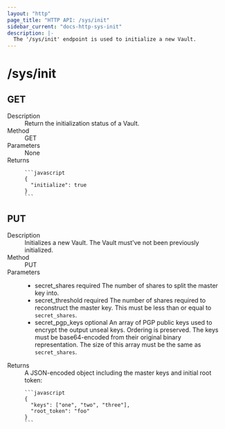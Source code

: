 ```yaml
---
layout: "http"
page_title: "HTTP API: /sys/init"
sidebar_current: "docs-http-sys-init"
description: |-
  The '/sys/init' endpoint is used to initialize a new Vault.
---
```


# /sys/init

## GET

<dl>
  <dt>Description</dt>
  <dd>
    Return the initialization status of a Vault.
  </dd>

  <dt>Method</dt>
  <dd>GET</dd>

  <dt>Parameters</dt>
  <dd>None</dd>

  <dt>Returns</dt>
  <dd>

    ```javascript
    {
      "initialize": true
    }
    ```

  </dd>
</dl>

## PUT

<dl>
  <dt>Description</dt>
  <dd>
    Initializes a new Vault. The Vault must've not been previously
    initialized.
  </dd>

  <dt>Method</dt>
  <dd>PUT</dd>

  <dt>Parameters</dt>
  <dd>
    <ul>
      <li>
        <span class="param">secret_shares</span>
        <span class="param-flags">required</span>
        The number of shares to split the master key into.
      </li>
      <li>
        <span class="param">secret_threshold</span>
        <span class="param-flags">required</span>
        The number of shares required to reconstruct the master key.
        This must be less than or equal to <code>secret_shares</code>.
      </li>
      <li>
        <spam class="param">secret_pgp_keys</span>
        <span class="param-flags">optional</spam>
        An array of PGP public keys used to encrypt the output unseal keys.
        Ordering is preserved. The keys must be base64-encoded from their
        original binary representation. The size of this array must be the
        same as <code>secret_shares</code>.
      </li>
    </ul>
  </dd>

  <dt>Returns</dt>
  <dd>
    A JSON-encoded object including the master keys and initial root token:

    ```javascript
    {
      "keys": ["one", "two", "three"],
      "root_token": "foo"
    }
    ```

  </dd>
</dl>
